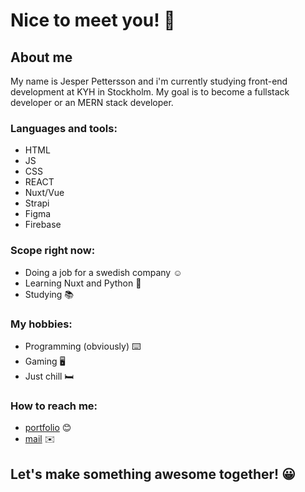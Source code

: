 # Nice to meet you! 👋

## About me
My name is Jesper Pettersson and i'm currently studying front-end development at KYH in Stockholm. My goal is to become a fullstack developer or an MERN stack developer.

### Languages and tools:
- HTML
- JS
- CSS
- REACT
- Nuxt/Vue
- Strapi
- Figma
- Firebase

### Scope right now:
- Doing a job for a swedish company ☺️
- Learning Nuxt and Python 🐍
- Studying 📚

### My hobbies:
- Programming (obviously) ⌨️
- Gaming 🖥️
- Just chill 🛏️

### How to reach me:
- [portfolio](http://jesper-portfolio.surge.sh/) 😊
- [mail](mailto:jesper.pettersson00@hotmail.com) ✉️

## **Let's make something awesome together!** 😀
